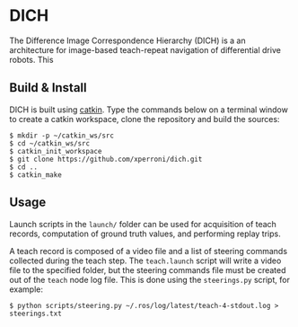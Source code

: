 DICH
====

The Difference Image Correspondence Hierarchy (DICH) is a an architecture for image-based teach-repeat navigation of differential drive robots. This

Build & Install
---------------

DICH is built using [catkin](http://wiki.ros.org/catkin). Type the commands below on a terminal window to create a catkin workspace, clone the repository and build the sources:

    $ mkdir -p ~/catkin_ws/src
    $ cd ~/catkin_ws/src
    $ catkin_init_workspace
    $ git clone https://github.com/xperroni/dich.git
    $ cd ..
    $ catkin_make

Usage
-----

Launch scripts in the `launch/` folder can be used for acquisition of teach records, computation of ground truth values, and performing replay trips.

A teach record is composed of a video file and a list of steering commands collected during the teach step. The `teach.launch` script will write a video file to the specified folder, but the steering commands file must be created out of the `teach` node log file. This is done using the `steerings.py` script, for example:

    $ python scripts/steering.py ~/.ros/log/latest/teach-4-stdout.log > steerings.txt